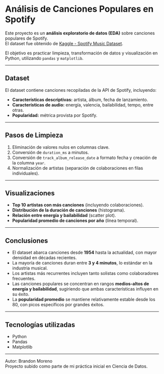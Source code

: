 #  Análisis de Canciones Populares en Spotify

Este proyecto es un **análisis exploratorio de datos (EDA)** sobre canciones populares de Spotify.  
El dataset fue obtenido de [Kaggle - Spotify Music Dataset](https://www.kaggle.com/datasets/solomonamen/spotify-music-dataset).  

El objetivo es practicar limpieza, transformación de datos y visualización en Python, utilizando `pandas` y `matplotlib`.

---

## Dataset
El dataset contiene canciones recopiladas de la API de Spotify, incluyendo:  
- **Características descriptivas:** artista, álbum, fecha de lanzamiento.  
- **Características de audio:** energía, valencia, bailabilidad, tempo, entre otras.  
- **Popularidad:** métrica provista por Spotify.  

---

## Pasos de Limpieza
1.  Eliminación de valores nulos en columnas clave.  
2.  Conversión de `duration_ms` a minutos.  
3. Conversión de `track_album_release_date` a formato fecha y creación de la columna `year`.  
4.  Normalización de artistas (separación de colaboraciones en filas individuales).  

---

##  Visualizaciones
- **Top 10 artistas con más canciones** (incluyendo colaboraciones).  
- **Distribución de la duración de canciones** (histograma).  
- **Relación entre energía y bailabilidad** (scatter plot).  
- **Popularidad promedio de canciones por año** (línea temporal).  

---

## Conclusiones
- El dataset abarca canciones desde **1954** hasta la actualidad, con mayor densidad en décadas recientes.  
- La mayoría de canciones duran entre **3 y 4 minutos**, lo estándar en la industria musical.  
- Los artistas más recurrentes incluyen tanto solistas como colaboradores frecuentes.  
- Las canciones populares se concentran en rangos **medios-altos de energía y bailabilidad**, sugiriendo que ambas características influyen en su éxito.  
- La **popularidad promedio** se mantiene relativamente estable desde los 80, con picos específicos por grandes éxitos.  

---

## Tecnologías utilizadas
- Python  
- Pandas  
- Matplotlib  

---

Autor: Brandon Moreno  
Proyecto subido como parte de mi práctica inicial en Ciencia de Datos.
